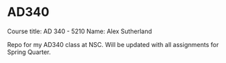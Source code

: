 # AD340

Course title: AD 340 - 5210
Name: Alex Sutherland

Repo for my AD340 class at NSC. Will be updated with all assignments for Spring Quarter.
